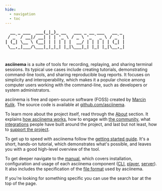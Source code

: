 ```yaml
---
hide:
  - navigation
  - toc
---
```


<style>
.md-typeset h1 {
  position: absolute;
  left: -10000px;
}

pre.ascii-logo {
  margin: 0 0 3em 0;
  font-weight: bold;
}
</style>

<pre class="ascii-logo">
  __ _ ___  ___(_|_)_ __   ___ _ __ ___   __ _
 / _` / __|/ __| | | '_ \ / _ \ '_ ` _ \ / _` |
| (_| \__ \ (__| | | | | |  __/ | | | | | (_| |
 \__,_|___/\___|_|_|_| |_|\___|_| |_| |_|\__,_|
</pre>

__asciinema__ is a suite of tools for recording, replaying, and sharing terminal
sessions. Its typical use cases include creating tutorials, demonstrating
command-line tools, and sharing reproducible bug reports. It focuses on
simplicity and interoperability, which makes it a popular choice among computer
users working with the command-line, such as developers or system
administrators.

asciinema is free and open-source software (FOSS) created by [Marcin
Kulik](https://hachyderm.io/@ku1ik). The source code is available at
[github.com/asciinema](https://github.com/asciinema).

To learn more about the project itself, read through the [About](history.md)
section. It explains [how asciinema works](how-it-works.md), how to engage with
[the community](community.md), what [integrations](integrations.md) people have
built around the project, and last but not least, how to [support the
project](donations.md).

To get up to speed with asciinema follow the [getting started
guide](getting-started.md). It's a short, hands-on tutorial, which demonstrates
what's possible, and leaves you with a good high-level overview of the tool.

To get deeper navigate to the [manual](manual/index.md), which covers
installation, configuration and usage of each asciinema component
([CLI](manual/cli/index.md), [player](manual/player/index.md),
[server](manual/server/index.md)). It also includes the specification of the
[file format](manual/asciicast/v2.md) used by asciinema.

If you're looking for something specific you can use the search bar at the top
of the page.
